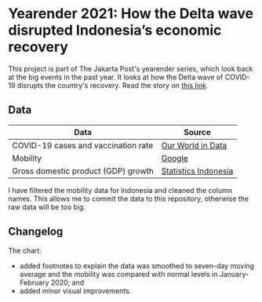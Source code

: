 # Yearender 2021: How the Delta wave disrupted Indonesia’s economic recovery

This project is part of The Jakarta Post's yearender series, which look back at the big events in the past year. It looks at how the Delta wave of COVID-19 disrupts the country's recovery. Read the story on [this link](https://www.thejakartapost.com/business/2021/12/25/year-ender-how-the-delta-wave-disrupted-indonesias-economic-recovery.html).


## Data

Data | Source |  
---- | ------ |  
COVID-19 cases and vaccination rate | [Our World in Data](https://ourworldindata.org/coronavirus) |  
Mobility | [Google](https://www.google.com/covid19/mobility/) |  
Gross domestic product (GDP) growth | [Statistics Indonesia](https://bps.go.id/indicator/11/104/1/-seri-2010-laju-pertumbuhan-pdb-seri-2010.html) |  

I have filtered the mobility data for Indonesia and cleaned the column names. This allows me to commit the data to this repository, otherwise the raw data will be too big.


## Changelog

The chart:  
- added footnotes to explain the data was smoothed to seven-day moving average and the mobility was compared with normal levels in January-February 2020; and  
- added minor visual improvements.
